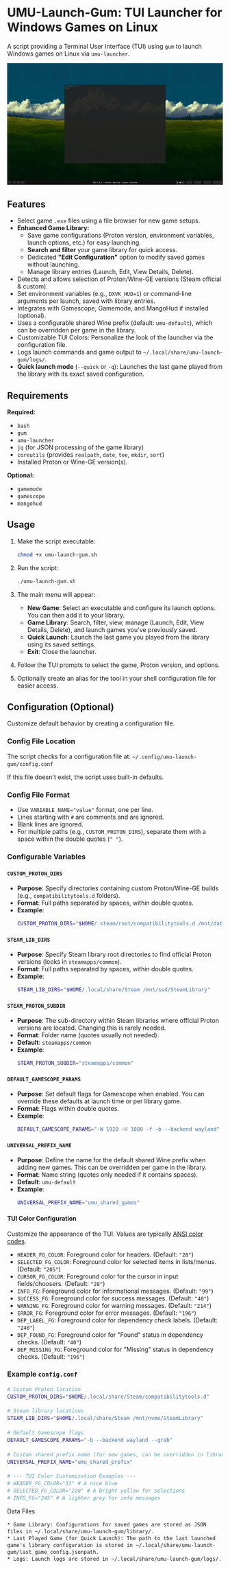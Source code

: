 # UMU-Launch-Gum: TUI Launcher for Windows Games on Linux

A script providing a Terminal User Interface (TUI) using `gum` to launch Windows games on Linux via `umu-launcher`.

![Preview](preview.gif)

## Features

* Select game `.exe` files using a file browser for new game setups.
* **Enhanced Game Library:**
    * Save game configurations (Proton version, environment variables, launch options, etc.) for easy launching.
    * **Search and filter** your game library for quick access.
    * Dedicated **"Edit Configuration"** option to modify saved games without launching.
    * Manage library entries (Launch, Edit, View Details, Delete).
* Detects and allows selection of Proton/Wine-GE versions (Steam official & custom).
* Set environment variables (e.g., `DXVK_HUD=1`) or command-line arguments per launch, saved with library entries.
* Integrates with Gamescope, Gamemode, and MangoHud if installed (optional).
* Uses a configurable shared Wine prefix (default: `umu-default`), which can be overridden per game in the library.
* Customizable TUI Colors: Personalize the look of the launcher via the configuration file.
* Logs launch commands and game output to `~/.local/share/umu-launch-gum/logs/`.
* **Quick launch mode** (`--quick` or `-q`): Launches the last game played from the library with its exact saved configuration.

## Requirements

**Required:**

* `bash`
* `gum`
* `umu-launcher`
* `jq` (for JSON processing of the game library)
* `coreutils` (provides `realpath`, `date`, `tee`, `mkdir`, `sort`)
* Installed Proton or Wine-GE version(s).

**Optional:**

* `gamemode`
* `gamescope`
* `mangohud`

## Usage

1.  Make the script executable:
    ```bash
    chmod +x umu-launch-gum.sh
    ```

2.  Run the script:
    ```bash
    ./umu-launch-gum.sh
    ```

3.  The main menu will appear:
    * **New Game**: Select an executable and configure its launch options. You can then add it to your library.
    * **Game Library**: Search, filter, view, manage (Launch, Edit, View Details, Delete), and launch games you've previously saved.
    * **Quick Launch**: Launch the last game you played from the library using its saved settings.
    * **Exit**: Close the launcher.
4.  Follow the TUI prompts to select the game, Proton version, and options.

5.  Optionally create an alias for the tool in your shell configuration file for easier access.

## Configuration (Optional)

Customize default behavior by creating a configuration file.

### Config File Location

The script checks for a configuration file at: `~/.config/umu-launch-gum/config.conf`

If this file doesn't exist, the script uses built-in defaults.

### Config File Format

* Use `VARIABLE_NAME="value"` format, one per line.
* Lines starting with `#` are comments and are ignored.
* Blank lines are ignored.
* For multiple paths (e.g., `CUSTOM_PROTON_DIRS`), separate them with a space within the double quotes (`" "`).

### Configurable Variables

#### `CUSTOM_PROTON_DIRS`

* **Purpose**: Specify directories containing custom Proton/Wine-GE builds (e.g., `compatibilitytools.d` folders).
* **Format**: Full paths separated by spaces, within double quotes.
* **Example**:
    ```bash
    CUSTOM_PROTON_DIRS="$HOME/.steam/root/compatibilitytools.d /mnt/data/proton-builds"
    ```

#### `STEAM_LIB_DIRS`

* **Purpose**: Specify Steam library root directories to find official Proton versions (looks in `steamapps/common`).
* **Format**: Full paths separated by spaces, within double quotes.
* **Example**:
    ```bash
    STEAM_LIB_DIRS="$HOME/.local/share/Steam /mnt/ssd/SteamLibrary"
    ```

#### `STEAM_PROTON_SUBDIR`

* **Purpose**: The sub-directory within Steam libraries where official Proton versions are located. Changing this is rarely needed.
* **Format**: Folder name (quotes usually not needed).
* **Default**: `steamapps/common`
* **Example**:
    ```bash
    STEAM_PROTON_SUBDIR="steamapps/common"
    ```

#### `DEFAULT_GAMESCOPE_PARAMS`

* **Purpose**: Set default flags for Gamescope when enabled. You can override these defaults at launch time or per library game.
* **Format**: Flags within double quotes.
* **Example**:
    ```bash
    DEFAULT_GAMESCOPE_PARAMS="-W 1920 -H 1080 -f -b --backend wayland"
    ```

#### `UNIVERSAL_PREFIX_NAME`

* **Purpose**: Define the name for the default shared Wine prefix when adding new games. This can be overridden per game in the library.
* **Format**: Name string (quotes only needed if it contains spaces).
* **Default**: `umu-default`
* **Example**:
    ```bash
    UNIVERSAL_PREFIX_NAME="umu_shared_games"
    ```

#### TUI Color Configuration

Customize the appearance of the TUI. Values are typically [ANSI color codes](https://en.wikipedia.org/wiki/ANSI_escape_code#Colors).

* `HEADER_FG_COLOR`: Foreground color for headers. (Default: `"28"`)
* `SELECTED_FG_COLOR`: Foreground color for selected items in lists/menus. (Default: `"205"`)
* `CURSOR_FG_COLOR`: Foreground color for the cursor in input fields/choosers. (Default: `"28"`)
* `INFO_FG`: Foreground color for informational messages. (Default: `"99"`)
* `SUCCESS_FG`: Foreground color for success messages. (Default: `"40"`)
* `WARNING_FG`: Foreground color for warning messages. (Default: `"214"`)
* `ERROR_FG`: Foreground color for error messages. (Default: `"196"`)
* `DEP_LABEL_FG`: Foreground color for dependency check labels. (Default: `"240"`)
* `DEP_FOUND_FG`: Foreground color for "Found" status in dependency checks. (Default: `"40"`)
* `DEP_MISSING_FG`: Foreground color for "Missing" status in dependency checks. (Default: `"196"`)

### Example `config.conf`

```bash
# Custom Proton location
CUSTOM_PROTON_DIRS="$HOME/.local/share/Steam/compatibilitytools.d"

# Steam library locations
STEAM_LIB_DIRS="$HOME/.local/share/Steam /mnt/nvme/SteamLibrary"

# Default Gamescope flags
DEFAULT_GAMESCOPE_PARAMS="-b --backend wayland --grab"

# Custom shared prefix name (for new games, can be overridden in library)
UNIVERSAL_PREFIX_NAME="umu_shared_prefix"

# --- TUI Color Customization Examples ---
# HEADER_FG_COLOR="33" # A nice blue
# SELECTED_FG_COLOR="220" # A bright yellow for selections
# INFO_FG="245" # A lighter grey for info messages
```
Data Files

    * Game Library: Configurations for saved games are stored as JSON files in ~/.local/share/umu-launch-gum/library/.
    * Last Played Game (for Quick Launch): The path to the last launched game's library configuration is stored in ~/.local/share/umu-launch-gum/last_game_config.jsonpath.
    * Logs: Launch logs are stored in ~/.local/share/umu-launch-gum/logs/.
